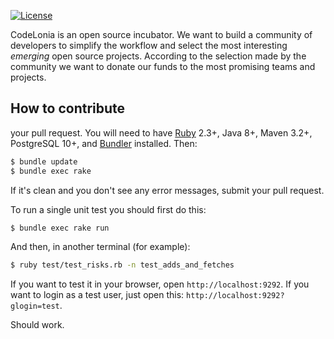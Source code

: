 









[![License](https://img.shields.io/badge/license-MIT-green.svg)](https://github.com/denistreshchev/takes/CodeLonia/master/LICENSE.txt)


CodeLonia is an open source incubator. We want to build
a community of developers to simplify the workflow and select the most
interesting _emerging_ open source projects. According to
the selection made by the community we want to donate
our funds to the most promising teams and projects.






    









## How to contribute



your pull request. You will need to have [Ruby](https://www.ruby-lang.org/en/) 2.3+,
Java 8+, Maven 3.2+, PostgreSQL 10+, and
[Bundler](https://bundler.io/) installed. Then:

```bash
$ bundle update
$ bundle exec rake
```

If it's clean and you don't see any error messages, submit your pull request.

To run a single unit test you should first do this:

```bash
$ bundle exec rake run
```

And then, in another terminal (for example):

```bash
$ ruby test/test_risks.rb -n test_adds_and_fetches
```

If you want to test it in your browser, open `http://localhost:9292`. If you
want to login as a test user, just open this: `http://localhost:9292?glogin=test`.

Should work.
